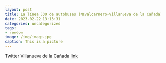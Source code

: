 ```yaml
---
layout: post
title: La línea 530 de autobuses (Navalcarnero-Villanueva de la Cañada) cuenta con dos nuevas expediciones. A las 2030 horas el autobú...
date: 2023-02-22 13:13:31
categories: uncategorized
tags:
- random
image: /img/image.jpg
caption: This is a picture
---
```

Twitter Villanueva de la Cañada [link](https://twitter.com/AytoVDLCanada/status/1628364856507211776)
